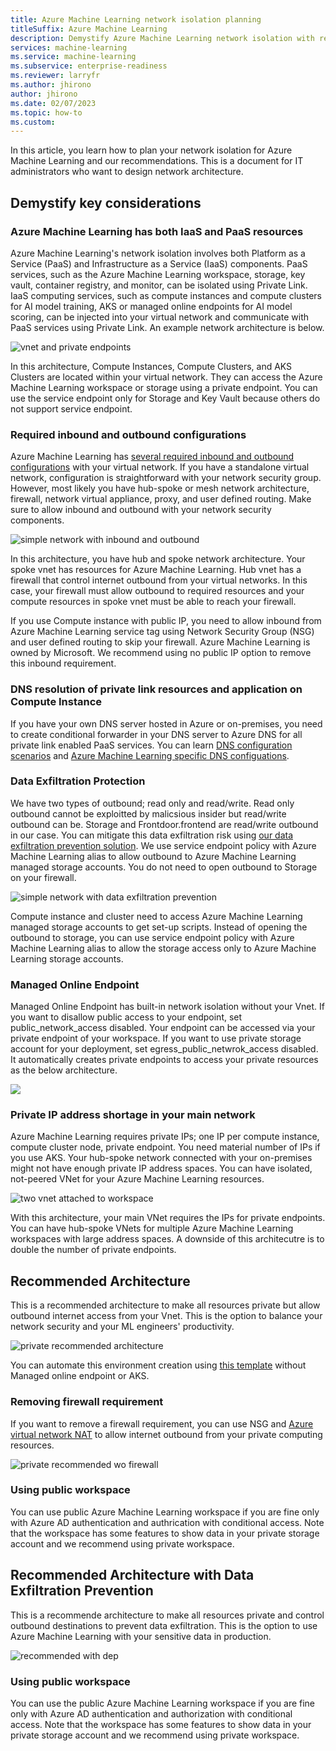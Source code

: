 ```yaml
---
title: Azure Machine Learning network isolation planning
titleSuffix: Azure Machine Learning
description: Demystify Azure Machine Learning network isolation with recommendations and automation templates
services: machine-learning
ms.service: machine-learning
ms.subservice: enterprise-readiness
ms.reviewer: larryfr
ms.author: jhirono
author: jhirono
ms.date: 02/07/2023
ms.topic: how-to
ms.custom: 
---
```


In this article, you learn how to plan your network isolation for Azure Machine Learning and our recommendations. This is a document for IT administrators who want to design network architecture.

## Demystify key considerations

### Azure Machine Learning has both IaaS and PaaS resources

Azure Machine Learning's network isolation involves both Platform as a Service (PaaS) and Infrastructure as a Service (IaaS) components. PaaS services, such as the Azure Machine Learning workspace, storage, key vault, container registry, and monitor, can be isolated using Private Link. IaaS computing services, such as compute instances and compute clusters for AI model training, AKS or managed online endpoints for AI model scoring, can be injected into your virtual network and communicate with PaaS services using Private Link. An example network architecture is below.

![vnet and private endpoints](media/how-to-network-isolation-planning/network1.png)

In this architecture, Compute Instances, Compute Clusters, and AKS Clusters are located within your virtual network. They can access the Azure Machine Learning workspace or storage using a private endpoint. You can use the service endpoint only for Storage and Key Vault because others do not support service endpoint.

### Required inbound and outbound configurations

Azure Machine Learning has [several required inbound and outbound configurations](https://learn.microsoft.com/azure/machine-learning/how-to-access-azureml-behind-firewall) with your virtual network. If you have a standalone virtual network, configuration is straightforward with your network security group. However, most likely you have hub-spoke or mesh network architecture, firewall, network virtual appliance, proxy, and user defined routing. Make sure to allow inbound and outbound with your network security components.

![simple network with inbound and outbound](media/how-to-network-isolation-planning/network2.png)

In this architecture, you have hub and spoke network architecture. Your spoke vnet has resources for Azure Machine Learning. Hub vnet has a firewall that control internet outbound from your virtual networks. In this case, your firewall must allow outbound to required resources and your compute resources in spoke vnet must be able to reach your firewall.

If you use Compute instance with public IP, you need to allow inbound from Azure Machine Learning service tag using Network Security Group (NSG) and user defined routing to skip your firewall. Azure Machine Learning is owned by Microsoft. We recommend using no public IP option to remove this inbound requirement.

### DNS resolution of private link resources and application on Compute Instance

If you have your own DNS server hosted in Azure or on-premises, you need to create conditional forwarder in your DNS server to Azure DNS for all private link enabled PaaS services. You can learn [DNS configuration scenarios](https://learn.microsoft.com/azure/private-link/private-endpoint-dns#dns-configuration-scenarios) and [Azure Machine Learning specific DNS configuations](https://learn.microsoft.com/azure/machine-learning/how-to-custom-dns).

### Data Exfiltration Protection

We have two types of outbound; read only and read/write. Read only outbound cannot be exploitted by malicsious insider but read/write outbound can be. Storage and Frontdoor.frontend are read/write outbound in our case. You can mitigate this data exfiltration risk using [our data exfiltration prevention solution](https://learn.microsoft.com/azure/machine-learning/how-to-prevent-data-loss-exfiltration). We use service endpoint policy with Azure Machine Learning alias to allow outbound to Azure Machine Learning managed storage accounts. You do not need to open outbound to Storage on your firewall.

![simple network with data exfiltration prevention](media/how-to-network-isolation-planning/network3.png)

Compute instance and cluster need to access Azure Machine Learning managed storage accounts to get set-up scripts. Instead of opening the outbound to storage, you can use service endpoint policy with Azure Machine Learning alias to allow the storage access only to Azure Machine Learning storage accounts.

### Managed Online Endpoint

Managed Online Endpoint has built-in network isolation without your Vnet. If you want to disallow public access to your endpoint, set public_network_access disabled. Your endpoint can be accessed via your private endpoint of your workspace. If you want to use private storage account for your deployment, set egress_public_netwrok_access disabled. It automatically creates private endpoints to access your private resources as the below architecture.

![](https://learn.microsoft.com/en-us/azure/machine-learning/media/how-to-secure-online-endpoint/endpoint-network-isolation-ingress-egress.png)

### Private IP address shortage in your main network

Azure Machine Learning requires private IPs; one IP per compute instance, compute cluster node, private endpoint. You need material number of IPs if you use AKS. Your hub-spoke network connected with your on-premises might not have enough private IP address spaces. You can have isolated, not-peered VNet for your Azure Machine Learning resources.

![two vnet attached to workspace](media/how-to-network-isolation-planning/network4.png)

With this architecture, your main VNet requires the IPs for private endpoints. You can have hub-spoke VNets for multiple Azure Machine Learning workspaces with large address spaces. A downside of this architecutre is to double the number of private endpoints.

<!-- ### Registry -->

## Recommended Architecture

This is a recommended architecture to make all resources private but allow outbound internet access from your Vnet. This is the option to balance your network security and your ML engineers' productivity.

![private recommended architecture](media/how-to-network-isolation-planning/network5.png)

You can automate this environment creation using [this template](https://learn.microsoft.com/azure/machine-learning/tutorial-create-secure-workspace-template) without Managed online endpoint or AKS. 

### Removing firewall requirement

If you want to remove a firewall requirement, you can use NSG and [Azure virtual network NAT](https://learn.microsoft.com/azure/virtual-network/nat-gateway/nat-overview) to allow internet outbound from your private computing resources.

![private recommended wo firewall](media/how-to-network-isolation-planning/network5.5.png)

### Using public workspace

You can use public Azure Machine Learning workspace if you are fine only with Azure AD authentication and authrication with conditional access. Note that the workspace has some features to show data in your private storage account and we recommend using private workspace.

## Recommended Architecture with Data Exfiltration Prevention

This is a recommende architecture to make all resources private and control outbound destinations to prevent data exfiltration. This is the option to use Azure Machine Learning with your sensitive data in production.

![recommended with dep](media/how-to-network-isolation-planning/network6.png)

### Using public workspace

You can use the public Azure Machine Learning workspace if you are fine only with Azure AD authentication and authorization with conditional access. Note that the workspace has some features to show data in your private storage account and we recommend using private workspace.


